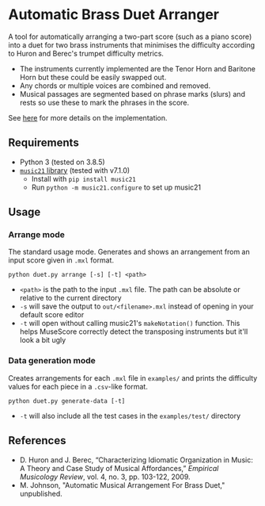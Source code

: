 # Automatic Brass Duet Arranger

A tool for automatically arranging a two-part score (such as a piano score) into a duet for two brass instruments that minimises the difficulty according to Huron and Berec's trumpet difficulty metrics.

- The instruments currently implemented are the Tenor Horn and Baritone Horn but these could be easily swapped out.
- Any chords or multiple voices are combined and removed.
- Musical passages are segmented based on phrase marks (slurs) and rests so use these to mark the phrases in the score.

See [here](https://drive.google.com/file/d/1-EUFlmMSiBdPQf2tMpX8Py7Deej4U1iz/view?usp=sharing) for more details on the implementation.

## Requirements
- Python 3 (tested on 3.8.5)
- [`music21` library](https://web.mit.edu/music21/) (tested with v7.1.0)
  - Install with `pip install music21`
  - Run `python -m music21.configure` to set up music21

## Usage
### Arrange mode
The standard usage mode. Generates and shows an arrangement from an input score given in `.mxl` format.

`python duet.py arrange [-s] [-t] <path>`
- `<path>` is the path to the input `.mxl` file. The path can be absolute or relative to the current directory
- `-s` will save the output to `out/<filename>.mxl` instead of opening in your default score editor
- `-t` will open without calling music21's `makeNotation()` function. This helps MuseScore correctly detect the transposing instruments but it'll look a bit ugly

### Data generation mode
Creates arrangements for each `.mxl` file in `examples/` and prints the difficulty values for each piece in a `.csv`-like format.

`python duet.py generate-data [-t]`
- `-t` will also include all the test cases in the `examples/test/` directory

## References

- D. Huron and J. Berec, “Characterizing Idiomatic Organization in Music: A Theory and Case Study of Musical Affordances,” *Empirical Musicology Review*, vol. 4, no. 3, pp. 103-122, 2009.
- M. Johnson, "Automatic Musical Arrangement For Brass Duet," unpublished.
